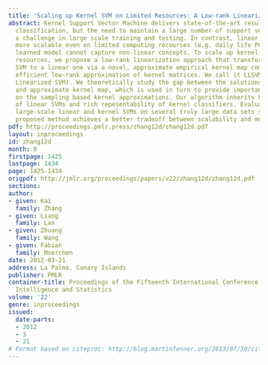 ```yaml
---
title: 'Scaling up Kernel SVM on Limited Resources: A Low-rank Linearization Approach'
abstract: Kernel Support Vector Machine delivers state-of-the-art results in non-linear
  classification, but the need to maintain a large number of support vectors poses
  a challenge in large scale training and testing. In contrast, linear SVM is much
  more scalable even on limited computing recourses (e.g. daily life PCs), but the
  learned model cannot capture non-linear concepts. To scale up kernel SVM on limited
  resources, we propose a low-rank linearization approach that transforms a non-linear
  SVM to a linear one via a novel, approximate empirical kernel map computed from
  efficient low-rank approximation of kernel matrices. We call it LLSVM (Low-rank
  Linearized SVM). We theoretically study the gap between the solutions of the optimal
  and approximate kernel map, which is used in turn to provide important guidance
  on the sampling based kernel approximations. Our algorithm inherits high efficiency
  of linear SVMs and rich repesentability of kernel classifiers. Evaluation against
  large-scale linear and kernel SVMs on several truly large data sets shows that the
  proposed method achieves a better tradeoff between scalability and model representability.
pdf: http://proceedings.pmlr.press/zhang12d/zhang12d.pdf
layout: inproceedings
id: zhang12d
month: 0
firstpage: 1425
lastpage: 1434
page: 1425-1434
origpdf: http://jmlr.org/proceedings/papers/v22/zhang12d/zhang12d.pdf
sections: 
author:
- given: Kai
  family: Zhang
- given: Liang
  family: Lan
- given: Zhuang
  family: Wang
- given: Fabian
  family: Moerchen
date: 2012-03-21
address: La Palma, Canary Islands
publisher: PMLR
container-title: Proceedings of the Fifteenth International Conference on Artificial
  Intelligence and Statistics
volume: '22'
genre: inproceedings
issued:
  date-parts:
  - 2012
  - 3
  - 21
# Format based on citeproc: http://blog.martinfenner.org/2013/07/30/citeproc-yaml-for-bibliographies/
---
```

